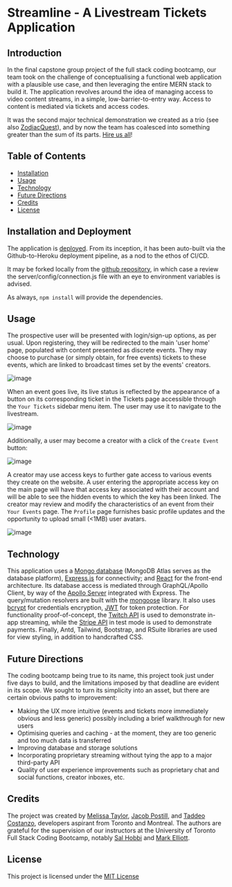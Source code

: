 # Streamline - A Livestream Tickets Application

## Introduction

In the final capstone group project of the full stack coding bootcamp, our team took on the challenge of conceptualising a functional web application with a plausible use case, and then leveraging the entire MERN stack to build it. The application revolves around the idea of managing access to video content streams, in a simple, low-barrier-to-entry way. Access to content is mediated via tickets and access codes. 

It was the second major technical demonstration we created as a trio (see also [ZodiacQuest](https://github.com/jacobpostill/ZodiacQuest)), and by now the team has coalesced into something greater than the sum of its parts. [Hire us all](#credits)!

## Table of Contents

- [Installation](#installation-and-deployment)
- [Usage](#usage)
- [Technology](#technology)
- [Future Directions](#future-directions)
- [Credits](#credits)
- [License](#license)

## Installation and Deployment

The application is [deployed](https://livestream-tickets.herokuapp.com/). From its inception, it has been auto-built via the Github-to-Heroku deployment pipeline, as a nod to the ethos of CI/CD. 

It may be forked locally from the [github repository](https://github.com/tadcos29/team-8-project-3), in which case a review the server/config/connection.js file with an eye to environment variables is advised.

As always, `npm install` will provide the dependencies.

## Usage

The prospective user will be presented with login/sign-up options, as per usual. Upon registering, they will be redirected to the main 'user home' page, populated with content presented as discrete events. They may choose to purchase (or simply obtain, for free events) tickets to these events, which are linked to broadcast times set by the events' creators.


![image](https://user-images.githubusercontent.com/121476474/229638085-866dbb31-e723-4a64-8676-e8b39c153559.png)


When an event goes live, its live status is reflected by the appearance of a button on its corresponding ticket in the Tickets page accessible through the `Your Tickets` sidebar menu item. The user may use it to navigate to the livestream.


![image](https://user-images.githubusercontent.com/121476474/229639750-9c8d597f-342b-43a4-b2fe-cc5dd3918e55.png)


Additionally, a user may become a creator with a click of the `Create Event` button:


![image](https://user-images.githubusercontent.com/121476474/229638934-dd01154a-e2da-4611-bef9-82b3945b3939.png)


A creator may use access keys to further gate access to various events they create on the website. A user entering the appropriate access key on the main page will have that access key associated with their account and will be able to see the hidden events to which the key has been linked. The creator may review and modify the characteristics of an event from their `Your Events` page. The `Profile` page furnishes basic profile updates and the opportunity to upload small (<1MB) user avatars.

![image](https://user-images.githubusercontent.com/121476474/229641715-cdc52629-6a80-48fd-8d66-3a9694570892.png)


## Technology

This application uses a [Mongo database](https://www.mongodb.com/) (MongoDB Atlas serves as the database platform), [Express.js](https://expressjs.com/) for connectivity; and [React](https://react.dev/) for the front-end architecture. Its database access is mediated through GraphQL/Apollo Client, by way of the [Apollo Server](https://www.apollographql.com/docs/apollo-server/) integrated with Express. The query/mutation resolvers are built with the [mongoose](https://mongoosejs.com/) library. It also uses [bcrypt](https://www.npmjs.com/package/bcrypt) for credentials encryption, [JWT](https://jwt.io/) for token protection. For functionality proof-of-concept, the [Twitch API](https://dev.twitch.tv/) is used to demonstrate in-app streaming, while the [Stripe API](https://stripe.com/docs/api) in test mode is used to demonstrate payments. Finally, Antd, Tailwind, Bootstrap, and RSuite libraries are used for view styling, in addition to handcrafted CSS.

## Future Directions

The coding bootcamp being true to its name, this project took just under five days to build, and the limitations imposed by that deadline are evident in its scope. We sought to turn its simplicity into an asset, but there are certain obvious paths to improvement:

* Making the UX more intuitive (events and tickets more immediately obvious and less generic) possibly including a brief walkthrough for new users
* Optimising queries and caching - at the moment, they are too generic and too much data is transferred
* Improving database and storage solutions
* Incorporating proprietary streaming without tying the app to a major third-party API
* Quality of user experience improvements such as proprietary chat and social functions, creator inboxes, etc.


## Credits

The project was created by [Melissa Taylor](https://github.com/melissataylor1), [Jacob Postill](https://github.com/jacobpostill), and [Taddeo Costanzo](https://github.com/tadcos29), developers aspirant from Toronto and Montreal. The authors are grateful for the supervision of our instructors at the University of Toronto Full Stack Coding Bootcamp, notably [Sal Hobbi](https://github.com/shobbi-trilogy) and [Mark Elliott](https://github.com/melliott7264).

## License

This project is licensed under the [MIT License](https://www.mit.edu/~amini/LICENSE.md)
